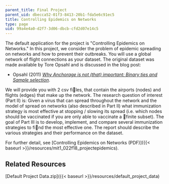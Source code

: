 ```yaml
---
parent_title: Final Project
parent_uid: dbecca52-01f3-8413-20b1-fda5e6c91ec5
title: Controlling Epidemics on Networks
type: page
uid: 99a4e4a0-d2f7-3d06-dbcb-cfd2d07e14c5
---
```


The default application for the project is "Controlling Epidemics on Networks." In this project, we consider the problem of epidemic spreading on networks and how to prevent their outbreaks. You will use a global network of flight connections as your dataset. The original dataset was made available by Tore Opsahl and is discussed in the blog post:

*   Opsahl (2011) _[Why Anchorage is not (that) important: Binary ties and Sample selection](https://toreopsahl.com/2011/08/12/why-anchorage-is-not-that-important-binary-ties-and-sample-selection/)_. 

We will provide you with 2 csv files, that contain the airports (nodes) and flights (edges) that make up the network. The research question of interest (Part II) is: Given a virus that can spread throughout the network and the model of spread on networks (also described in Part II) what immunization strategy is most effective at stopping / slowing its spread (i.e. which nodes should be vaccinated if you are only able to vaccinate a finite subset). The goal of Part III is to develop, implement, and compare several immunization strategies to find the most effective one. The report should describe the various strategies and their performance on the dataset.

For further detail, see [Controlling Epidemics on Networks (PDF)]({{< baseurl >}}/resources/mit1_022f18_projectepidemics).

Related Resources
-----------------

[Default Project Data.zip]({{< baseurl >}}/resources/default_project_data)
